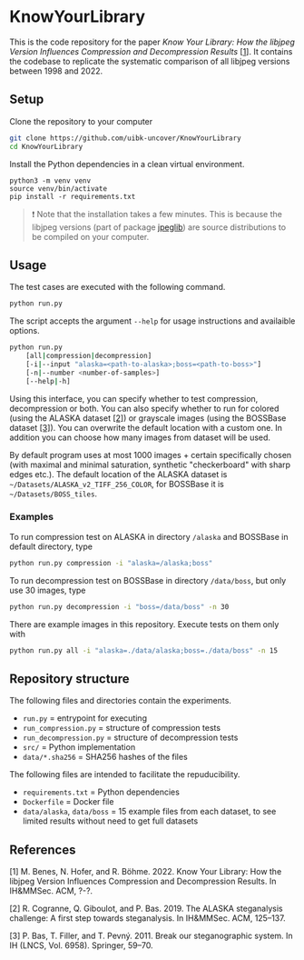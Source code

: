 # KnowYourLibrary

This is the code repository for the paper *Know Your Library: How the libjpeg Version Influences Compression and Decompression Results* [[1](#1)].  It contains the codebase to replicate the systematic comparison of all libjpeg versions between 1998 and 2022.


## Setup

Clone the repository to your computer

```bash
git clone https://github.com/uibk-uncover/KnowYourLibrary
cd KnowYourLibrary
```

Install the Python dependencies in a clean virtual environment.

```
python3 -m venv venv
source venv/bin/activate
pip install -r requirements.txt
```

> :exclamation: Note that the installation takes a few minutes.  This is because the libjpeg versions (part of package [jpeglib](https://pypi.org/project/jpeglib/)) are source distributions to be compiled on your computer.

## Usage

The test cases are executed with the following command.

```bash
python run.py
```

The script accepts the argument `--help` for usage instructions and availaible options.


```bash
python run.py
    [all|compression|decompression]
    [-i|--input "alaska=<path-to-alaska>;boss=<path-to-boss>"]
    [-n|--number <number-of-samples>]
    [--help|-h]
```

Using this interface, you can specify whether to test compression, decompression or both.  You can also specify whether to run for colored (using the ALASKA dataset [[2]](#2)) or grayscale images (using the BOSSBase dataset [[3]](#3)).  You can overwrite the default location with a custom one.  In addition you can choose how many images from dataset will be used.


By default program uses at most 1000 images + certain specifically chosen (with maximal and minimal saturation, synthetic "checkerboard" with sharp edges etc.).  The default location of the ALASKA dataset is `~/Datasets/ALASKA_v2_TIFF_256_COLOR`, for BOSSBase it is `~/Datasets/BOSS_tiles`.

### Examples

To run compression test on ALASKA in directory `/alaska` and BOSSBase in default directory, type

```bash
python run.py compression -i "alaska=/alaska;boss"
```

To run decompression test on BOSSBase in directory `/data/boss`, but only use 30 images, type

```bash
python run.py decompression -i "boss=/data/boss" -n 30
```

There are example images in this repository. Execute tests on them only with

```bash
python run.py all -i "alaska=./data/alaska;boss=./data/boss" -n 15
```



## Repository structure

The following files and directories contain the experiments.

- `run.py` = entrypoint for executing
- `run_compression.py` = structure of compression tests
- `run_decompression.py` = structure of decompression tests
- `src/` = Python implementation
- `data/*.sha256` = SHA256 hashes of the files

The following files are intended to facilitate the repuducibility.

- `requirements.txt` = Python dependencies
- `Dockerfile` = Docker file
- `data/alaska`, `data/boss` = 15 example files from each dataset, to see limited results without need to get full datasets

## References

<a id="1">[1]</a>
M. Benes, N. Hofer, and R. Böhme. 2022. Know Your Library:
How the libjpeg Version Influences Compression and Decompression Results. In IH&MMSec. ACM, ?-?.

<a id="2">[2]</a> 
R. Cogranne, Q. Giboulot, and P. Bas. 2019. The ALASKA steganalysis challenge:
A first step towards steganalysis. In IH&MMSec. ACM, 125–137.

<a id="3">[3]</a> 
P. Bas, T. Filler, and T. Pevný. 2011. Break our steganographic system. In IH
(LNCS, Vol. 6958). Springer, 59–70.
